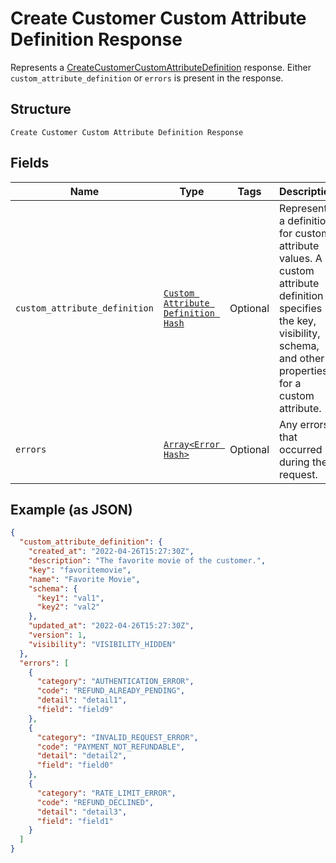 
# Create Customer Custom Attribute Definition Response

Represents a [CreateCustomerCustomAttributeDefinition](../../doc/api/customer-custom-attributes.md#create-customer-custom-attribute-definition) response.
Either `custom_attribute_definition` or `errors` is present in the response.

## Structure

`Create Customer Custom Attribute Definition Response`

## Fields

| Name | Type | Tags | Description |
|  --- | --- | --- | --- |
| `custom_attribute_definition` | [`Custom Attribute Definition Hash`](../../doc/models/custom-attribute-definition.md) | Optional | Represents a definition for custom attribute values. A custom attribute definition<br>specifies the key, visibility, schema, and other properties for a custom attribute. |
| `errors` | [`Array<Error Hash>`](../../doc/models/error.md) | Optional | Any errors that occurred during the request. |

## Example (as JSON)

```json
{
  "custom_attribute_definition": {
    "created_at": "2022-04-26T15:27:30Z",
    "description": "The favorite movie of the customer.",
    "key": "favoritemovie",
    "name": "Favorite Movie",
    "schema": {
      "key1": "val1",
      "key2": "val2"
    },
    "updated_at": "2022-04-26T15:27:30Z",
    "version": 1,
    "visibility": "VISIBILITY_HIDDEN"
  },
  "errors": [
    {
      "category": "AUTHENTICATION_ERROR",
      "code": "REFUND_ALREADY_PENDING",
      "detail": "detail1",
      "field": "field9"
    },
    {
      "category": "INVALID_REQUEST_ERROR",
      "code": "PAYMENT_NOT_REFUNDABLE",
      "detail": "detail2",
      "field": "field0"
    },
    {
      "category": "RATE_LIMIT_ERROR",
      "code": "REFUND_DECLINED",
      "detail": "detail3",
      "field": "field1"
    }
  ]
}
```

